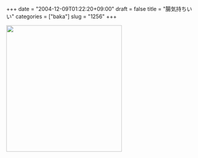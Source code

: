 +++
date = "2004-12-09T01:22:20+09:00"
draft = false
title = "腸気持ちいい"
categories = ["baka"]
slug = "1256"
+++

<img src="http://ieiriblog.jugem.jp/?image=4072" width="305" height="334" alt="" class="pict" />
